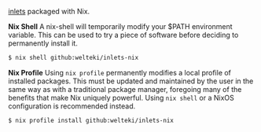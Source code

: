 [inlets](https://github.com/inlets/inlets) packaged with Nix.

**Nix Shell**
A nix-shell will temporarily modify your $PATH environment variable. This can be used to try a piece of software before deciding to permanently install it. 

```sh
$ nix shell github:welteki/inlets-nix
```

**Nix Profile**
Using `nix profile` permanently modifies a local profile of installed packages. This must be updated and maintained by the user in the same way as with a traditional package manager, foregoing many of the benefits that make Nix uniquely powerful. Using `nix shell` or a NixOS configuration is recommended instead. 

```sh
$ nix profile install github:welteki/inlets-nix
```
